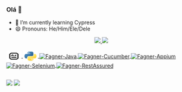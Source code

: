 ### Olá 👋

- 🌱 I’m currently learning Cypress
- 😄 Pronouns: He/Him/Ele/Dele

<div align="center">
  <a href="https://github.com/fagnerjoao">
  <img height="180em" src="https://github-readme-stats.vercel.app/api?username=fagnerjoao&show_icons=true&theme=dracula&include_all_commits=true&count_private=true"/>
  <img height="180em" src="https://github-readme-stats.vercel.app/api/top-langs/?username=fagnerjoao&layout=compact&langs_count=7&theme=dracula"/>
</div>
  
  
<div style="display: inline_block"><br>
  <img align="center" alt="Fagner-Robot" height="30" width="40" src="https://raw.githubusercontent.com/vscode-icons/vscode-icons/master/icons/file_type_robotframework.svg?sanitize=true">
  <img align="center" alt="Fagner-Python" height="30" width="40" src="https://raw.githubusercontent.com/devicons/devicon/master/icons/python/python-original.svg">
  <img align="center" alt="Fagner-Java" height="30" width="40" src="https://cdn.jsdelivr.net/gh/devicons/devicon/icons/java/java-original.svg">
  <img align="center" alt="Fagner-Cucumber" height="30" width="40" src="https://cdn.jsdelivr.net/gh/devicons/devicon/icons/cucumber/cucumber-plain.svg">
  <img align="center" alt="Fagner-Appium" height="30" width="40" src="https://cdn.cdnlogo.com/logos/a/64/appium.svg">
  <img align="center" alt="Fagner-Selenium" height="30" width="40" src="https://cdn.jsdelivr.net/gh/devicons/devicon/icons/selenium/selenium-original.svg">
  <img align="center" alt="Fagner-RestAssured" height="30" width="40" src="https://rest-assured.io/img/logo-transparent.png">
</div>
  
  ##
 
<div> 
  <a href = "mailto:fagnerjoao@gmail.com"><img src="https://img.shields.io/badge/-Gmail-%23333?style=for-the-badge&logo=gmail&logoColor=white" target="_blank"></a>
  <a href="https://www.linkedin.com/in/fagner-silva-a924777a" target="_blank"><img src="https://img.shields.io/badge/-LinkedIn-%230077B5?style=for-the-badge&logo=linkedin&logoColor=white" target="_blank"></a> 
</div>
